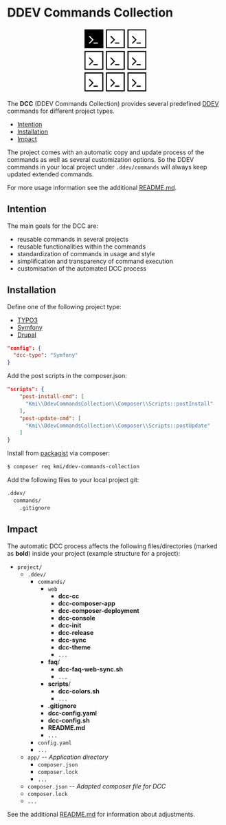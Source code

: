 DDEV Commands Collection
========================

<p align="center"><img src="./doc/Images/dcc.svg" alt="DCC" width="150">
</p>

The __DCC__ (DDEV Commands Collection) provides several predefined [DDEV](https://ddev.readthedocs.io/en/stable/) commands for different project types.

- [Intention](#intention)
- [Installation](#installation)
- [Impact](#impact)

The project comes with an automatic copy and update process of the commands as well as several customization options. So the DDEV commands in your local project under `.ddev/commands` will always keep updated extended commands.

For more usage information see the additional [README.md](src/CommandsCollection/general/static/README.md).


<a name="intention"></a>
## Intention

The main goals for the DCC are:

- reusable commands in several projects
- reusable functionalities within the commands
- standardization of commands in usage and style
- simplification and transparency of command execution
- customisation of the automated DCC process

<a name="installation"></a>
## Installation

Define one of the following project type:
- [TYPO3](src/CommandsCollection/typo3)
- [Symfony](src/CommandsCollection/symfony)
- [Drupal](src/CommandsCollection/drupal)

```json
"config": {
  "dcc-type": "Symfony"
}
```

Add the post scripts in the composer.json:

```json
"scripts": {
    "post-install-cmd": [
      "Kmi\\DdevCommandsCollection\\Composer\\Scripts::postInstall"
    ],
    "post-update-cmd": [
      "Kmi\\DdevCommandsCollection\\Composer\\Scripts::postUpdate"
    ]
}
```

Install from [packagist](https://packagist.org/packages/kmi/ddev-commands-collection) via composer:

```bash
$ composer req kmi/ddev-commands-collection
```

Add the following files to your local project git:

```bash
.ddev/
  commands/
    .gitignore
```

<a name="impact"></a>
## Impact

The automatic DCC process affects the following files/directories (marked as **bold**) inside your project (example structure for a project):


- `project/`
  - `.ddev/`
    - `commands/`
      - `web`
        - **dcc-cc**
        - **dcc-composer-app**
        - **dcc-composer-deployment**
        - **dcc-console**
        - **dcc-init**
        - **dcc-release**
        - **dcc-sync**
        - **dcc-theme**
        - `...`
      - **faq**/
        - **dcc-faq-web-sync.sh**
        - `...`
      - **scripts**/
        - **dcc-colors.sh**
        - `...`
      - **.gitignore**
      - **dcc-config.yaml**
      - **dcc-config.sh**
      - **README.md**
      - `...`
    - `config.yaml`
    - `...`
  - `app/` -- *Application directory*
    - `composer.json`
    - `composer.lock`
    - `...`
  - `composer.json` -- *Adapted composer file for DCC*
  - `composer.lock`
  - `...`
           
See the additional [README.md](src/CommandsCollection/general/static/README.md) for information about adjustments.
